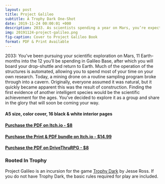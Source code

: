 ```yaml
---
layout: post
title: Project Galileo
subtitle: A Trophy Dark One-Shot
date: 2019-11-24 00:00:01 +000
description: 2033. As scientists spending a year on Mars, you’re expecting to make discoveries. And you might have just made the most important discovery in human history.
img: 20191124-project-galileo.png
fig-caption: Cover to Project Galileo Book
format: PDF & Print Available
---
```

2033: You’ve been pursuing your scientific exploration on Mars, 11 Earth-months into the 12 you’ll be spending in Galileo Base, after which you will board your drop-shuttle and return to Earth. Much of the operation of the structures is automated, allowing you to spend most of your time on your own research. Today, a mining drone on a routine sampling program broke through into a cavern. Originally, everyone assumed it was natural, but it quickly became apparent this was the result of construction. Finding the first evidence of another intelligent species would be the scientific achievement for the ages. You’ve decided to explore it as a group and share in the glory that will soon be coming your way.

#### A5 size, color cover, 16 black & white interior pages

#### [Purchase the PDF on Itch.io - $8](https://byemberandash.itch.io/project-galileo/purchase)
#### [Purchase the Print & PDF bundle on Itch.io - $14.99](https://byemberandash.itch.io/project-galileo/purchase?reward_id=4249)
#### [Purchase the PDF on DriveThruRPG - $8](https://www.drivethrurpg.com/product/297724/Project-Galileo--A-Trophy-Dark-Incursion)

### Rooted In Trophy

Project Galileo is an incursion for the game [Trophy Dark](https://trophyrpg.com) by Jesse Ross. If you do not have Trophy Dark, the basic rules required for play are included.
